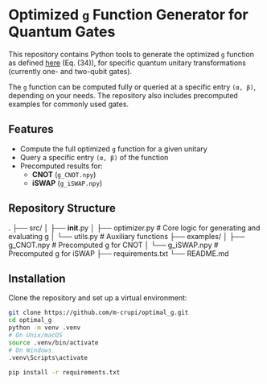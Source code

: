 # Optimized `g` Function Generator for Quantum Gates

This repository contains Python tools to generate the optimized `g` function as defined [here]() (Eq. (34)), for specific quantum unitary transformations (currently one- and two-qubit gates).

The `g` function can be computed fully or queried at a specific entry `(α, β)`, depending on your needs. The repository also includes precomputed examples for commonly used gates.

## Features

- Compute the full optimized `g` function for a given unitary
- Query a specific entry `(α, β)` of the function
- Precomputed results for:
  - **CNOT** (`g_CNOT.npy`)
  - **iSWAP** (`g_iSWAP.npy`)

## Repository Structure
.
├── src/
│ ├── __init__.py
│ ├── optimizer.py  # Core logic for generating and evaluating g
│ └── utils.py      # Auxiliary functions
├── examples/
│ ├── g_CNOT.npy    # Precomputed g for CNOT
│ └── g_iSWAP.npy   # Precomputed g for iSWAP
├── requirements.txt
└── README.md

## Installation

Clone the repository and set up a virtual environment:

```bash
git clone https://github.com/m-crupi/optimal_g.git
cd optimal_g
python -m venv .venv
# On Unix/macOS
source .venv/bin/activate
# On Windows
.venv\Scripts\activate

pip install -r requirements.txt

